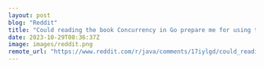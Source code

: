 ```yaml
---
layout: post
blog: "Reddit"
title: "Could reading the book Concurrency in Go prepare me for using the new virtual threads in Java 21"
date: 2023-10-29T08:36:37Z
image: images/reddit.png
remote_url: "https://www.reddit.com/r/java/comments/17iylgd/could_reading_the_book_concurrency_in_go_prepare/"
---
```

